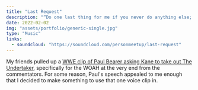 ```yaml
---
title: "Last Request"
description: "“Do one last thing for me if you never do anything else; DESTROY HIM!!!”"
date: 2022-02-02
img: "assets/portfolio/generic-single.jpg"
type: "Music"
links:
  - soundcloud: "https://soundcloud.com/personmeetup/last-request"
---
```


My friends pulled up a [WWE clip of Paul Bearer asking Kane to take out The Undertaker](https://www.youtube.com/watch?v=yJKwZqOQaYI), specifically for the WOAH at the very end from the commentators. For some reason, Paul's speech appealed to me enough that I decided to make something to use that one voice clip in.
